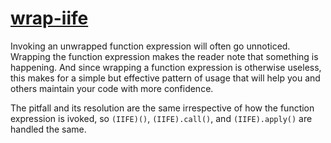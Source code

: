 [wrap-iife](https://eslint.org/docs/rules/wrap-iife)
====================================================
Invoking an unwrapped function expression will often go unnoticed. Wrapping the function expression makes the reader note that something is happening. And since wrapping a function expression is otherwise useless, this makes for a simple but effective pattern of usage that will help you and others maintain your code with more confidence.

The pitfall and its resolution are the same irrespective of how the function expression is ivoked, so `(IIFE)()`, `(IIFE).call()`, and `(IIFE).apply()` are handled the same.
